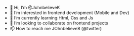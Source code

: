 - 👋 Hi, I’m @JohnbelieveK
- 👀 I’m interested in frontend development (Mobile and Dev) 
- 🌱 I’m currently learning Html, Css and Js
- 💞️ I’m looking to collaborate on frontend projects
- 📫 How to reach me JOhnbelieve8 (@twitter)

<!---
JohnbelieveK/JohnbelieveK is a ✨ special ✨ repository because its `README.md` (this file) appears on your GitHub profile.
You can click the Preview link to take a look at your changes.
--->
